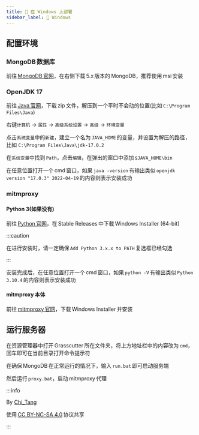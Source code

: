 ```yaml
---
title: 💠 在 Windows 上部署
sidebar_label: 💠 Windows
---
```


## 配置环境

### MongoDB 数据库

前往 [MongoDB 官网](https://www.mongodb.com/try/download/community)，在右侧下载 5.x 版本的 MongoDB，推荐使用 msi 安装

### OpenJDK 17

前往 [Java 官网](https://jdk.java.net/archive/)，下载 zip 文件，解压到一个平时不会动的位置(比如 `C:\Program Files\Java`)

右键`计算机` -> `属性` -> `高级系统设置` -> `高级` -> `环境变量`

点击`系统变量`中的`新建`，建立一个名为 `JAVA_HOME` 的变量，并设置为解压的路径，比如 `C:\Program Files\Java\jdk-17.0.2`

在`系统变量`中找到 `Path`，点击`编辑`，在弹出的窗口中添加 `$JAVA_HOME\bin`

在任意位置打开一个 cmd 窗口，如果 `java -version` 有输出类似 `openjdk version "17.0.3" 2022-04-19` 的内容则表示安装成功

### mitmproxy

#### Python 3(如果没有)

前往 [Python 官网](https://www.python.org/downloads/windows/)，在 Stable Releases 中下载 Windows Installer (64-bit)

:::caution

在进行安装时，请一定确保 `Add Python 3.x.x to PATH` 复选框已经勾选

:::

安装完成后，在任意位置打开一个 cmd 窗口，如果 `python -V` 有输出类似 `Python 3.10.4` 的内容则表示安装成功

#### mitmproxy 本体

前往 [mitmproxy 官网](https://mitmproxy.org/)，下载 Windows Installer 并安装

## 运行服务器

在资源管理器中打开 Grasscutter 所在文件夹，将上方地址栏中的内容改为 `cmd`，回车即可在当前目录打开命令提示符

在确保 MongoDB 在正常运行的情况下，输入 `run.bat` 即可启动服务端

然后运行 `proxy.bat`，启动 mitmproxy 代理

:::info

By [Chi_Tang](https://www.chitang.tech)

使用 [CC BY-NC-SA 4.0](https://creativecommons.org/licenses/by-nc-sa/4.0/) 协议共享

:::
